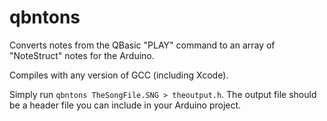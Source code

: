 # qbntons
Converts notes from the QBasic "PLAY" command to an array of "NoteStruct" notes for the Arduino.

Compiles with any version of GCC (including Xcode).

Simply run `qbntons TheSongFile.SNG > theoutput.h`.  The output file should be a header file you can include in your Arduino project.
